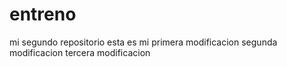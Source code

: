 # entreno
mi segundo repositorio
esta es mi primera modificacion
segunda modificacion
tercera modificacion
